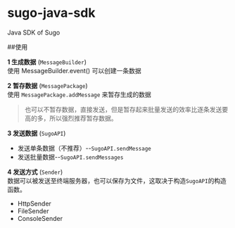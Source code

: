 # sugo-java-sdk
Java SDK of Sugo

##使用  

**1 生成数据** (`MessageBuilder`)  
使用 MessageBuilder.event() 可以创建一条数据  

**2 暂存数据** (`MessagePackage`)  
使用 `MessagePackage.addMessage` 来暂存生成的数据   
> 也可以不暂存数据，直接发送，但是暂存起来批量发送的效率比逐条发送要高的多，所以强烈推荐暂存数据。  

**3 发送数据** (`SugoAPI`)   
- 发送单条数据（不推荐）--`SugoAPI.sendMessage`   
- 发送批量数据--`SugoAPI.sendMessages`  

**4 发送方式** (`Sender`)  
数据可以被发送至终端服务器，也可以保存为文件，这取决于构造`SugoAPI`的构造函数。   

- HttpSender  
- FileSender   
- ConsoleSender  

